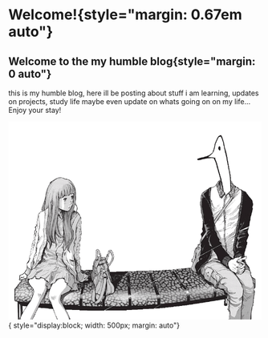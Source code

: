 # Welcome!{style="margin: 0.67em auto"}

## Welcome to the my humble blog{style="margin: 0 auto"}

this is my humble blog, here ill be posting about stuff i am learning, updates on projects, study life maybe even update on whats going on on my life... Enjoy your stay!

![](/assets/feed/posts/default-post/punpun.png){ style="display:block; width: 500px; margin: auto"}
